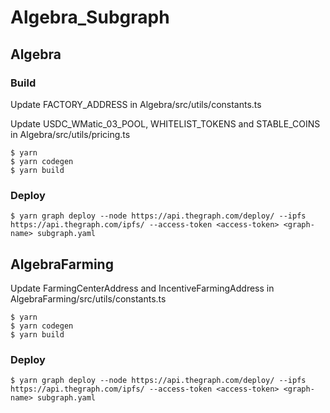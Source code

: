 # Algebra_Subgraph

## Algebra

### Build

Update FACTORY_ADDRESS in Algebra/src/utils/constants.ts

Update USDC_WMatic_03_POOL,  WHITELIST_TOKENS and STABLE_COINS in Algebra/src/utils/pricing.ts 
```
$ yarn
$ yarn codegen
$ yarn build 
```

### Deploy

```
$ yarn graph deploy --node https://api.thegraph.com/deploy/ --ipfs https://api.thegraph.com/ipfs/ --access-token <access-token> <graph-name> subgraph.yaml
```

## AlgebraFarming

Update FarmingCenterAddress and IncentiveFarmingAddress in AlgebraFarming/src/utils/constants.ts
```
$ yarn
$ yarn codegen
$ yarn build 
```

### Deploy

```
$ yarn graph deploy --node https://api.thegraph.com/deploy/ --ipfs https://api.thegraph.com/ipfs/ --access-token <access-token> <graph-name> subgraph.yaml
```